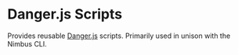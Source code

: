 # Danger.js Scripts

Provides reusable [Danger.js](https://danger.systems/js/) scripts. Primarily used in unison with the
Nimbus CLI.
